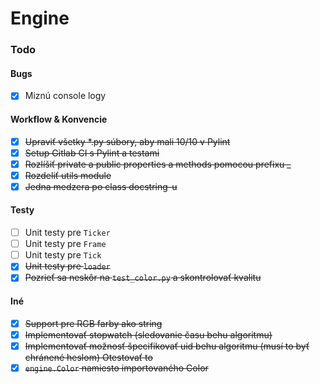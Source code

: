 # Engine

### Todo

#### Bugs

- [x] Miznú console logy

#### Workflow & Konvencie

- [x] <s>Upraviť všetky *.py súbory, aby mali 10/10 v Pylint</s>
- [x] <s>Setup Gitlab CI s Pylint a testami</s>
- [x] <s>Rozlíšiť private a public properties a methods pomocou prefixu _</s>
- [x] <s>Rozdeliť utils module</s>
- [x] <s>Jedna medzera po class docstring-u</s>

#### Testy

- [ ] Unit testy pre `Ticker`
- [ ] Unit testy pre `Frame`
- [ ] Unit testy pre `Tick`
- [x] <s>Unit testy pre `loader`</s>
- [x] <s>Pozrieť sa neskôr na `test_color.py` a skontrolovať kvalitu</s>

#### Iné

- [x] <s>Support pre RGB farby ako string</s>
- [x] <s>Implementovať stopwatch (sledovanie času behu algoritmu)</s>
- [x] <s>Implementovať možnosť špecifikovať uid behu algoritmu (musí to byť chránené heslom) Otestovať to</s>
- [x] <s>`engine.Color` namiesto importovaného Color</s>
